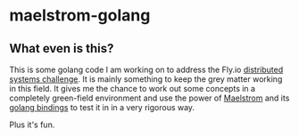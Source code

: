 # maelstrom-golang

## What even is this?
This is some golang code I am working on to address the Fly.io [distributed systems challenge](https://fly.io/dist-sys/). It is
mainly something to keep the grey matter working in this field. It gives me the chance to work out some concepts in a completely
green-field environment and use the power of [Maelstrom](https://github.com/jepsen-io/maelstrom) and its 
[golang bindings](https://github.com/jepsen-io/maelstrom/tree/main/demo/go) to test it in in a very rigorous way.

Plus it's fun.
